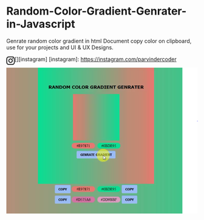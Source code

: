 # Random-Color-Gradient-Genrater-in-Javascript
Genrate random color gradient in html Document copy color on clipboard,
use for your projects and UI & UX Designs.

[<img align="left" alt="parvindercoder" width="22px" src="https://github.com/parvindersingh1/Random-Color-Gradient-Genrater-in-Javascript/blob/main/instagram.svg" />][instagram]
[instagram]: https://instagram.com/parvindercoder

![](Demo_Output.PNG)


